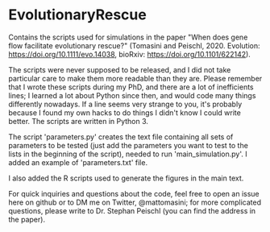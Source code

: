 # EvolutionaryRescue
Contains the scripts used for simulations in the paper "When does gene flow facilitate evolutionary rescue?" (Tomasini and Peischl, 2020. Evolution:  https://doi.org/10.1111/evo.14038, bioRxiv: https://doi.org/10.1101/622142).

The scripts were never supposed to be released, and I did not take particular care to make them more readable than they are. Please remember that I wrote these scripts during my PhD, and there are a lot of inefficients lines; I learned a lot about Python since then, and would code many things differently nowadays. If a line seems very strange to you, it's probably because I found my own hacks to do things I didn't know I could write better. The scripts are written in Python 3. 

The script 'parameters.py' creates the text file containing all sets of parameters to be tested (just add the parameters you want to test to the lists in the beginning of the script), needed to run 'main_simulation.py'. I added an example of 'parameters.txt' file.  

I also added the R scripts used to generate the figures in the main text. 

For quick inquiries and questions about the code, feel free to open an issue here on github or to DM me on Twitter, @mattomasini; for more complicated questions, please write to Dr. Stephan Peischl (you can find the address in the paper).
